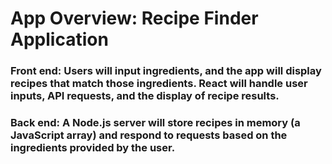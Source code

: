 
# App Overview: Recipe Finder Application

### Front end: Users will input ingredients, and the app will display recipes that match those ingredients. React will handle user inputs, API requests, and the display of recipe results.

### Back end: A Node.js server will store recipes in memory (a JavaScript array) and respond to requests based on the ingredients provided by the user.